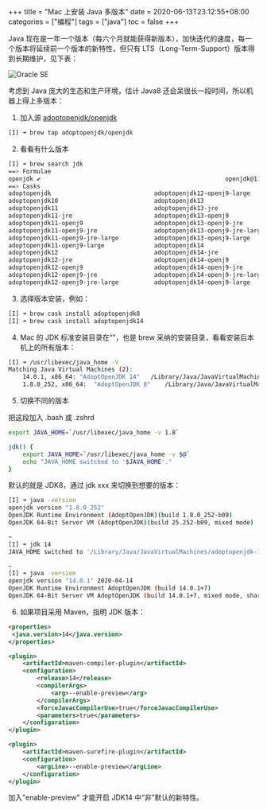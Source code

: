 +++
title = "Mac 上安装 Java 多版本"
date = 2020-06-13T23:12:55+08:00
categories = ["编程"]
tags = ["java"]
toc = false
+++

<!--more-->

Java 现在是一年一个版本（每六个月就能获得新版本），加快迭代的速度，每一个版本将延续前一个版本的新特性，但只有 LTS（Long-Term-Support）版本得到长期维护，见下表：

![Oracle SE](/images/java/Oracle_Java_SE_Support_Roadmap.png)

考虑到 Java 庞大的生态和生产环境，估计 Java8 还会呆很长一段时间，所以机器上得上多版本：

1. 加入源 [adoptopenjdk/openjdk](https://github.com/AdoptOpenJDK/homebrew-openjdk)

```bash
[I] ➜ brew tap adoptopenjdk/openjdk
```

2. 看看有什么版本

```bash
[I] ➜ brew search jdk
==> Formulae
openjdk ✔                                                    openjdk@11
==> Casks
adoptopenjdk                             adoptopenjdk12-openj9-large              adoptopenjdk8 ✔
adoptopenjdk10                           adoptopenjdk13                           adoptopenjdk8 ✔
adoptopenjdk11                           adoptopenjdk13-jre                       adoptopenjdk8-jre
adoptopenjdk11-jre                       adoptopenjdk13-openj9                    adoptopenjdk8-openj9
adoptopenjdk11-openj9                    adoptopenjdk13-openj9-jre                adoptopenjdk8-openj9-jre
adoptopenjdk11-openj9-jre                adoptopenjdk13-openj9-jre-large          adoptopenjdk8-openj9-jre-large
adoptopenjdk11-openj9-jre-large          adoptopenjdk13-openj9-large              adoptopenjdk8-openj9-large
adoptopenjdk11-openj9-large              adoptopenjdk14                           adoptopenjdk9
adoptopenjdk12                           adoptopenjdk14-jre                       jdk-mission-control
adoptopenjdk12-jre                       adoptopenjdk14-openj9                    oracle-jdk
adoptopenjdk12-openj9                    adoptopenjdk14-openj9-jre                oracle-jdk-javadoc
adoptopenjdk12-openj9-jre                adoptopenjdk14-openj9-jre-large          sapmachine-jdk
adoptopenjdk12-openj9-jre-large          adoptopenjdk14-openj9-large
```

3. 选择版本安装，例如：

```bash
[I] ➜ brew cask install adoptopenjdk8
[I] ➜ brew cask install adoptopenjdk14
```

4. Mac 的 JDK 标准安装目录在“”，也是 brew 采纳的安装目录，看看安装后本机上的所有版本：

```bash
[I] ➜ /usr/libexec/java_home -V
Matching Java Virtual Machines (2):
    14.0.1, x86_64:	"AdoptOpenJDK 14"	/Library/Java/JavaVirtualMachines/adoptopenjdk-14.jdk/Contents/Home
    1.8.0_252, x86_64:	"AdoptOpenJDK 8"	/Library/Java/JavaVirtualMachines/adoptopenjdk-8.jdk/Contents/Home
```

5. 切换不同的版本

把这段加入 .bash 或 .zshrd

```bash
export JAVA_HOME=`/usr/libexec/java_home -v 1.8`

jdk() {
    export JAVA_HOME=`/usr/libexec/java_home -v $@`
    echo "JAVA_HOME switched to '$JAVA_HOME'."
}
```

默认的就是 JDK8，通过 jdk xxx 来切换到想要的版本：

```bash
[I] ➜ java -version
openjdk version "1.8.0_252"
OpenJDK Runtime Environment (AdoptOpenJDK)(build 1.8.0_252-b09)
OpenJDK 64-Bit Server VM (AdoptOpenJDK)(build 25.252-b09, mixed mode)                                               /0.1s

~
[I] ➜ jdk 14
JAVA_HOME switched to '/Library/Java/JavaVirtualMachines/adoptopenjdk-14.jdk/Contents/Home'.                        /0.0s

~
[I] ➜ java -version
openjdk version "14.0.1" 2020-04-14
OpenJDK Runtime Environment AdoptOpenJDK (build 14.0.1+7)
OpenJDK 64-Bit Server VM AdoptOpenJDK (build 14.0.1+7, mixed mode, sharing)
```

6. 如果项目采用 Maven，指明 JDK 版本：

```xml
<properties>
 <java.version>14</java.version>
</properties>

<plugin>
    <artifactId>maven-compiler-plugin</artifactId>
    <configuration>
        <release>14</release>
        <compilerArgs>
            <arg>--enable-preview</arg>
        </compilerArgs>
        <forceJavacCompilerUse>true</forceJavacCompilerUse>
        <parameters>true</parameters>
    </configuration>
</plugin>

<plugin>
    <artifactId>maven-surefire-plugin</artifactId>
    <configuration>
        <argLine>--enable-preview</argLine>
    </configuration>
</plugin>
```

加入"enable-preview" 才能开启 JDK14 中“非”默认的新特性。
